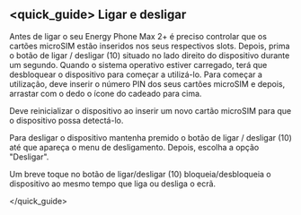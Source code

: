 ## <quick_guide> Ligar e desligar

Antes de ligar o seu Energy Phone Max 2+ é preciso controlar que os cartões microSIM estão inseridos nos seus respectivos slots. Depois, prima o botão de ligar / desligar (10) situado no lado direito do dispositivo durante um segundo.  Quando o sistema operativo estiver carregado, terá que desbloquear o dispositivo para começar a utilizá-lo. Para começar a utilização, deve inserir o número PIN dos seus cartões microSIM e depois, arrastar com o dedo o ícone do cadeado para cima.

Deve reinicializar o dispositivo ao inserir um novo cartão microSIM para que o dispositivo possa detectá-lo.

Para desligar o dispositivo mantenha premido o botão de ligar / desligar (10) até que apareça o menu de desligamento. Depois, escolha a opção "Desligar".

Um breve toque no botão de ligar/desligar (10) bloqueia/desbloqueia o dispositivo ao mesmo tempo que liga ou desliga o ecrã.


</quick_guide>
